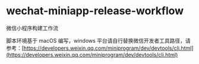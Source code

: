 # wechat-miniapp-release-workflow
微信小程序构建工作流

脚本环境基于 macOS 编写，windows 平台请自行替换微信开发者工具路径，请参考：[https://developers.weixin.qq.com/miniprogram/dev/devtools/cli.html](https://developers.weixin.qq.com/miniprogram/dev/devtools/cli.html)
